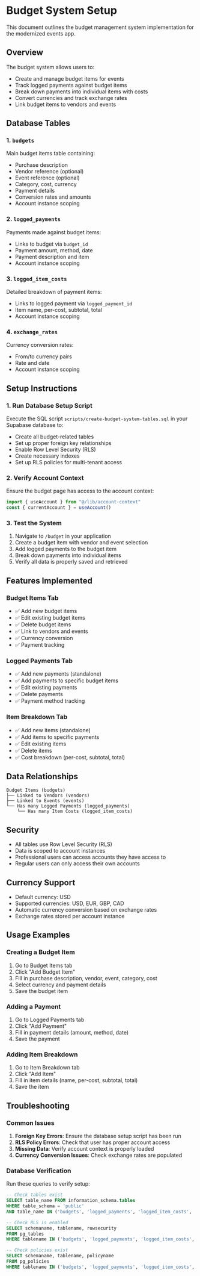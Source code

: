 # Budget System Setup

This document outlines the budget management system implementation for the modernized events app.

## Overview

The budget system allows users to:
- Create and manage budget items for events
- Track logged payments against budget items
- Break down payments into individual items with costs
- Convert currencies and track exchange rates
- Link budget items to vendors and events

## Database Tables

### 1. `budgets`
Main budget items table containing:
- Purchase description
- Vendor reference (optional)
- Event reference (optional)
- Category, cost, currency
- Payment details
- Conversion rates and amounts
- Account instance scoping

### 2. `logged_payments`
Payments made against budget items:
- Links to budget via `budget_id`
- Payment amount, method, date
- Payment description and item
- Account instance scoping

### 3. `logged_item_costs`
Detailed breakdown of payment items:
- Links to logged payment via `logged_payment_id`
- Item name, per-cost, subtotal, total
- Account instance scoping

### 4. `exchange_rates`
Currency conversion rates:
- From/to currency pairs
- Rate and date
- Account instance scoping

## Setup Instructions

### 1. Run Database Setup Script

Execute the SQL script `scripts/create-budget-system-tables.sql` in your Supabase database to:
- Create all budget-related tables
- Set up proper foreign key relationships
- Enable Row Level Security (RLS)
- Create necessary indexes
- Set up RLS policies for multi-tenant access

### 2. Verify Account Context

Ensure the budget page has access to the account context:
```typescript
import { useAccount } from "@/lib/account-context"
const { currentAccount } = useAccount()
```

### 3. Test the System

1. Navigate to `/budget` in your application
2. Create a budget item with vendor and event selection
3. Add logged payments to the budget item
4. Break down payments into individual items
5. Verify all data is properly saved and retrieved

## Features Implemented

### Budget Items Tab
- ✅ Add new budget items
- ✅ Edit existing budget items
- ✅ Delete budget items
- ✅ Link to vendors and events
- ✅ Currency conversion
- ✅ Payment tracking

### Logged Payments Tab
- ✅ Add new payments (standalone)
- ✅ Add payments to specific budget items
- ✅ Edit existing payments
- ✅ Delete payments
- ✅ Payment method tracking

### Item Breakdown Tab
- ✅ Add new items (standalone)
- ✅ Add items to specific payments
- ✅ Edit existing items
- ✅ Delete items
- ✅ Cost breakdown (per-cost, subtotal, total)

## Data Relationships

```
Budget Items (budgets)
├── Linked to Vendors (vendors)
├── Linked to Events (events)
└── Has many Logged Payments (logged_payments)
    └── Has many Item Costs (logged_item_costs)
```

## Security

- All tables use Row Level Security (RLS)
- Data is scoped to account instances
- Professional users can access accounts they have access to
- Regular users can only access their own accounts

## Currency Support

- Default currency: USD
- Supported currencies: USD, EUR, GBP, CAD
- Automatic currency conversion based on exchange rates
- Exchange rates stored per account instance

## Usage Examples

### Creating a Budget Item
1. Go to Budget Items tab
2. Click "Add Budget Item"
3. Fill in purchase description, vendor, event, category, cost
4. Select currency and payment details
5. Save the budget item

### Adding a Payment
1. Go to Logged Payments tab
2. Click "Add Payment"
3. Fill in payment details (amount, method, date)
4. Save the payment

### Adding Item Breakdown
1. Go to Item Breakdown tab
2. Click "Add Item"
3. Fill in item details (name, per-cost, subtotal, total)
4. Save the item

## Troubleshooting

### Common Issues

1. **Foreign Key Errors**: Ensure the database setup script has been run
2. **RLS Policy Errors**: Check that user has proper account access
3. **Missing Data**: Verify account context is properly loaded
4. **Currency Conversion Issues**: Check exchange rates are populated

### Database Verification

Run these queries to verify setup:
```sql
-- Check tables exist
SELECT table_name FROM information_schema.tables 
WHERE table_schema = 'public' 
AND table_name IN ('budgets', 'logged_payments', 'logged_item_costs', 'exchange_rates');

-- Check RLS is enabled
SELECT schemaname, tablename, rowsecurity 
FROM pg_tables 
WHERE tablename IN ('budgets', 'logged_payments', 'logged_item_costs', 'exchange_rates');

-- Check policies exist
SELECT schemaname, tablename, policyname 
FROM pg_policies 
WHERE tablename IN ('budgets', 'logged_payments', 'logged_item_costs', 'exchange_rates');
``` 